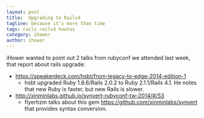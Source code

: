 ```yaml
---
layout: post
title:  Upgrading to Rails4
tagline: because it's more than time
tags: rails rails4 howtos
category: ihower
author: ihower
---
```

iHower wanted to point out 2 talks from rubyconf we attended last week, that report about rails upgrade:

* <https://speakerdeck.com/hsbt/from-legacy-to-edge-2014-edition-1>
  * hsbt upgraded Ruby 1.8.6/Rails 2.0.2 to Ruby 2.1.1/Rails 4.1. He notes that new Ruby is faster, but new Rails is slower.
* <http://xinminlabs.github.io/synvert-rubyconf-tw-2014/#/53>
  * flyerhzm talks about this gem <https://github.com/xinminlabs/synvert> that provides syntax conversion.
